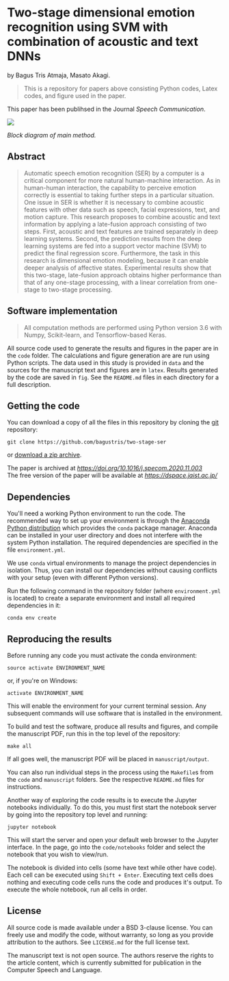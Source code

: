 # Two-stage dimensional emotion recognition using SVM with combination of acoustic and text DNNs

by
Bagus Tris Atmaja,
Masato Akagi.

> This is a repository for papers above consisting Python codes, Latex codes, and figure
> used in the paper.

This paper has been publihsed in the Journal *Speech Communication*.

![](./fig/csl_system.png)

*Block diagram of main method.*


## Abstract

> Automatic speech emotion recognition (SER) by a computer is a critical component for more natural human-machine interaction. As in human-human interaction, the capability to perceive emotion correctly is essential to taking further
> steps in a particular situation. One issue in SER is whether it is necessary to
> combine acoustic features with other data such as speech, facial expressions,
> text, and motion capture. This research proposes to combine acoustic and
> text information by applying a late-fusion approach consisting of two steps.
> First, acoustic and text features are trained separately in deep learning systems. Second, the prediction results from the deep learning systems are fed
> into a support vector machine (SVM) to predict the final regression score. Furthermore, the task in this research is dimensional emotion modeling, because it
> can enable deeper analysis of affective states. Experimental results show that
> this two-stage, late-fusion approach obtains higher performance than that of
> any one-stage processing, with a linear correlation from one-stage to two-stage
> processing.

## Software implementation

> All computation methods are performed using Python version 3.6 with 
> Numpy, Scikit-learn, and Tensorflow-based Keras.

All source code used to generate the results and figures in the paper are in
the `code` folder.
The calculations and figure generation are are run using Python scripts.
The data used in this study is provided in `data` and the sources for the
manuscript text and figures are in `latex`.
Results generated by the code are saved in `fig`.
See the `README.md` files in each directory for a full description.


## Getting the code

You can download a copy of all the files in this repository by cloning the
[git](https://git-scm.com/) repository:

    git clone https://github.com/bagustris/two-stage-ser

or [download a zip archive](https://github.com/bagustris/two-stage-ser/archive/master.zip).

The paper is archived at *https://doi.org/10.1016/j.specom.2020.11.003*  
The free version of the paper will be available at *https://dspace.jaist.ac.jp/*

## Dependencies

You'll need a working Python environment to run the code.
The recommended way to set up your environment is through the
[Anaconda Python distribution](https://www.anaconda.com/download/) which
provides the `conda` package manager.
Anaconda can be installed in your user directory and does not interfere with
the system Python installation.
The required dependencies are specified in the file `environment.yml`.

We use `conda` virtual environments to manage the project dependencies in
isolation.
Thus, you can install our dependencies without causing conflicts with your
setup (even with different Python versions).

Run the following command in the repository folder (where `environment.yml`
is located) to create a separate environment and install all required
dependencies in it:

    conda env create


## Reproducing the results

Before running any code you must activate the conda environment:

    source activate ENVIRONMENT_NAME

or, if you're on Windows:

    activate ENVIRONMENT_NAME

This will enable the environment for your current terminal session.
Any subsequent commands will use software that is installed in the environment.

To build and test the software, produce all results and figures, and compile
the manuscript PDF, run this in the top level of the repository:

    make all

If all goes well, the manuscript PDF will be placed in `manuscript/output`.

You can also run individual steps in the process using the `Makefile`s from the
`code` and `manuscript` folders. See the respective `README.md` files for
instructions.

Another way of exploring the code results is to execute the Jupyter notebooks
individually.
To do this, you must first start the notebook server by going into the
repository top level and running:

    jupyter notebook

This will start the server and open your default web browser to the Jupyter
interface. In the page, go into the `code/notebooks` folder and select the
notebook that you wish to view/run.

The notebook is divided into cells (some have text while other have code).
Each cell can be executed using `Shift + Enter`.
Executing text cells does nothing and executing code cells runs the code
and produces it's output.
To execute the whole notebook, run all cells in order.


## License

All source code is made available under a BSD 3-clause license. You can freely
use and modify the code, without warranty, so long as you provide attribution
to the authors. See `LICENSE.md` for the full license text.

The manuscript text is not open source. The authors reserve the rights to the
article content, which is currently submitted for publication in the
Computer Speech and Language.
